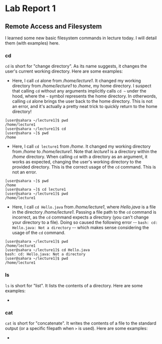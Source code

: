 # Lab Report 1

## Remote Access and Filesystem

I learned some new basic filesystem commands in lecture today. I will detail them (with examples) here.

### cd

`cd` is short for "change directory". As its name suggests, it changes the user's current working directory. Here are some examples:

- Here, I call `cd` alone from */home/lecture1*. It changed my working directory from */home/lecture1* to */home*, my home directory. I suspect that calling `cd` without any arguments implicitly calls `cd ~` under the hood, where the `~` symbol represents the home directory. In otherwords, calling `cd` alone brings the user back to the home directory. This is not an error, and it's actually a pretty neat trick to quickly return to the home directory!

```
[user@sahara ~/lecture1]$ pwd
/home/lecture1
[user@sahara ~/lecture1]$ cd
[user@sahara ~]$ pwd
/home
```

- Here, I call `cd lecture1` from */home*. It changed my working directory from */home* to */home/lecture1*. Note that *lecture1* is a directory within the */home* directory. When calling `cd` with a directory as an argument, it works as expected, changing the user's working directory to the provided directory. This is the correct usage of the `cd` command. This is not an error.

```
[user@sahara ~]$ pwd
/home
[user@sahara ~]$ cd lecture1
[user@sahara ~/lecture1]$ pwd
/home/lecture1
```

- Here, I call `cd Hello.java` from */home/lecture1*, where *Hello.java* is a file in the directory */home/lecture1*. Passing a file path to the `cd` command is incorrect, as the `cd` command expects a directory (you can't change your directory to a file). Doing so caused the following error -- `bash: cd: Hello.java: Not a directory` -- which makes sense considering the usage of the `cd` command.

```
[user@sahara ~/lecture1]$ pwd
/home/lecture1
[user@sahara ~/lecture1]$ cd Hello.java
bash: cd: Hello.java: Not a directory
[user@sahara ~/lecture1]$ pwd
/home/lecture1
```

### ls

`ls` is short for "list". It lists the contents of a directory. Here are some examples:

- 

### cat

`cat` is short for "concatenate". It writes the contents of a file to the standard output (or a specific filepath when `>` is used). Here are some examples:

- 
